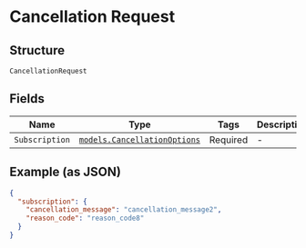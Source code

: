 
# Cancellation Request

## Structure

`CancellationRequest`

## Fields

| Name | Type | Tags | Description |
|  --- | --- | --- | --- |
| `Subscription` | [`models.CancellationOptions`](../../doc/models/cancellation-options.md) | Required | - |

## Example (as JSON)

```json
{
  "subscription": {
    "cancellation_message": "cancellation_message2",
    "reason_code": "reason_code8"
  }
}
```

